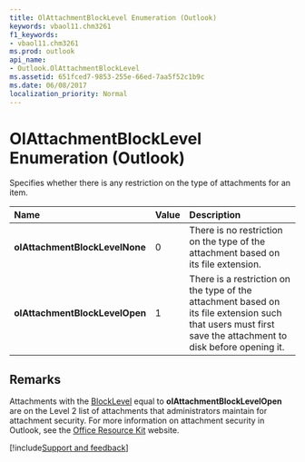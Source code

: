 ```yaml
---
title: OlAttachmentBlockLevel Enumeration (Outlook)
keywords: vbaol11.chm3261
f1_keywords:
- vbaol11.chm3261
ms.prod: outlook
api_name:
- Outlook.OlAttachmentBlockLevel
ms.assetid: 651fced7-9853-255e-66ed-7aa5f52c1b9c
ms.date: 06/08/2017
localization_priority: Normal
---
```



# OlAttachmentBlockLevel Enumeration (Outlook)

Specifies whether there is any restriction on the type of attachments for an item.



|Name|Value|Description|
|:-----|:-----|:-----|
| **olAttachmentBlockLevelNone**|0|There is no restriction on the type of the attachment based on its file extension.|
| **olAttachmentBlockLevelOpen**|1|There is a restriction on the type of the attachment based on its file extension such that users must first save the attachment to disk before opening it.|

## Remarks

Attachments with the [BlockLevel](Outlook.Attachment.BlockLevel.md) equal to **olAttachmentBlockLevelOpen** are on the Level 2 list of attachments that administrators maintain for attachment security. For more information on attachment security in Outlook, see the [Office Resource Kit](https://docs.microsoft.com/previous-versions/office/office-2010/cc303401(v=office.14)) website.

[!include[Support and feedback](~/includes/feedback-boilerplate.md)]